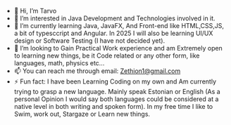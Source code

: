 - 👋 Hi, I’m Tarvo
- 👀 I’m interested in Java Development and Technologies involved in it.
- 🌱 I’m currently learning Java, JavaFX, And Front-end like HTML,CSS,JS, a bit of typesccript and Angular. In 2025 I will also be learning UI/UX design or Software Testing (I have not decided yet).
- 💞️ I’m looking to Gain Practical Work experience and am Extremely open to learning new things, be it Code related or any other form, like languages, math, physics etc...
- 📫 You can reach me through email: Zethion1@gmail.com
- ⚡ Fun fact: I have been Learning Coding on my own and Am currently trying to grasp a new language. Mainly speak Estonian or English (As a personal Opinion I would say both languages could be considered at a native level in both writing and spoken form).
  In my free time I like to Swim, work out, Stargaze or Learn new things.

<!---
AxZethh/AxZethh is a ✨ special ✨ repository because its `README.md` (this file) appears on your GitHub profile.
You can click the Preview link to take a look at your changes.
--->
